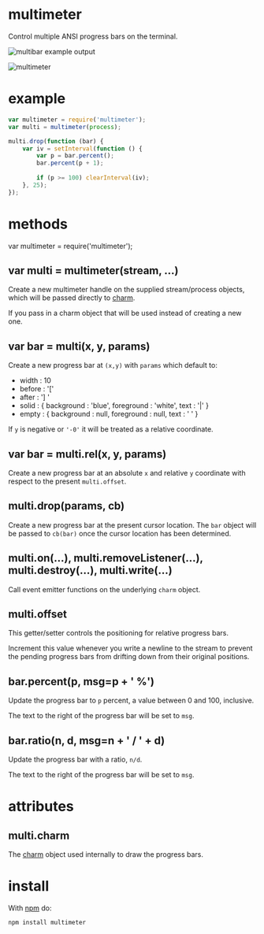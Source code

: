 multimeter
==========

Control multiple ANSI progress bars on the terminal.

![multibar example output](http://substack.net/images/screenshots/multibar.png)

![multimeter](http://substack.net/images/multimeter.png)

example
=======

````javascript
var multimeter = require('multimeter');
var multi = multimeter(process);

multi.drop(function (bar) {
    var iv = setInterval(function () {
        var p = bar.percent();
        bar.percent(p + 1);
        
        if (p >= 100) clearInterval(iv);
    }, 25);
});
````

methods
=======

var multimeter = require('multimeter');

var multi = multimeter(stream, ...)
-----------------------------------

Create a new multimeter handle on the supplied stream/process objects, which
will be passed directly to [charm](https://github.com/substack/node-charm).

If you pass in a charm object that will be used instead of creating a new one.

var bar = multi(x, y, params)
-----------------------------

Create a new progress bar at `(x,y)` with `params` which default to:

* width : 10
* before : '['
* after : '] '
* solid : { background : 'blue', foreground : 'white', text : '|' }
* empty : { background : null, foreground : null, text : ' ' }

If `y` is negative or `'-0'` it will be treated as a relative coordinate.

var bar = multi.rel(x, y, params)
---------------------------------

Create a new progress bar at an absolute `x` and relative `y` coordinate with
respect to the present `multi.offset`.

multi.drop(params, cb)
----------------------

Create a new progress bar at the present cursor location. The `bar` object will
be passed to `cb(bar)` once the cursor location has been determined. 

multi.on(...), multi.removeListener(...), multi.destroy(...), multi.write(...)
------------------------------------------------------------------------------

Call event emitter functions on the underlying `charm` object.

multi.offset
------------

This getter/setter controls the positioning for relative progress bars.

Increment this value whenever you write a newline to the stream to prevent the
pending progress bars from drifting down from their original positions.

bar.percent(p, msg=p + ' %')
----------------------------

Update the progress bar to `p` percent, a value between 0 and 100, inclusive.

The text to the right of the progress bar will be set to `msg`.

bar.ratio(n, d, msg=n + ' / ' + d)
----------------------------------

Update the progress bar with a ratio, `n/d`.

The text to the right of the progress bar will be set to `msg`.

attributes
==========

multi.charm
-----------

The [charm](https://github.com/substack/node-charm) object used internally to
draw the progress bars.

install
=======

With [npm](http://npmjs.org) do:

    npm install multimeter
